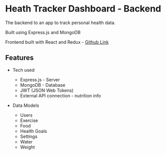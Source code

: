# Heath Tracker Dashboard - Backend

The backend to an app to track personal health data.

Built using Express.js and MongoDB 

Frontend built with React and Redux - [Github Link](https://github.com/blee2125/health-tracker-dashboard)

## Features

* Tech used
    - Express.js - Server
    - MongoDB - Database
    - JWT (JSON Web Tokens)
    - External API connection - nutrition info

* Data Models
    - Users
    - Exercise
    - Food
    - Health Goals
    - Settings
    - Water
    - Weight

